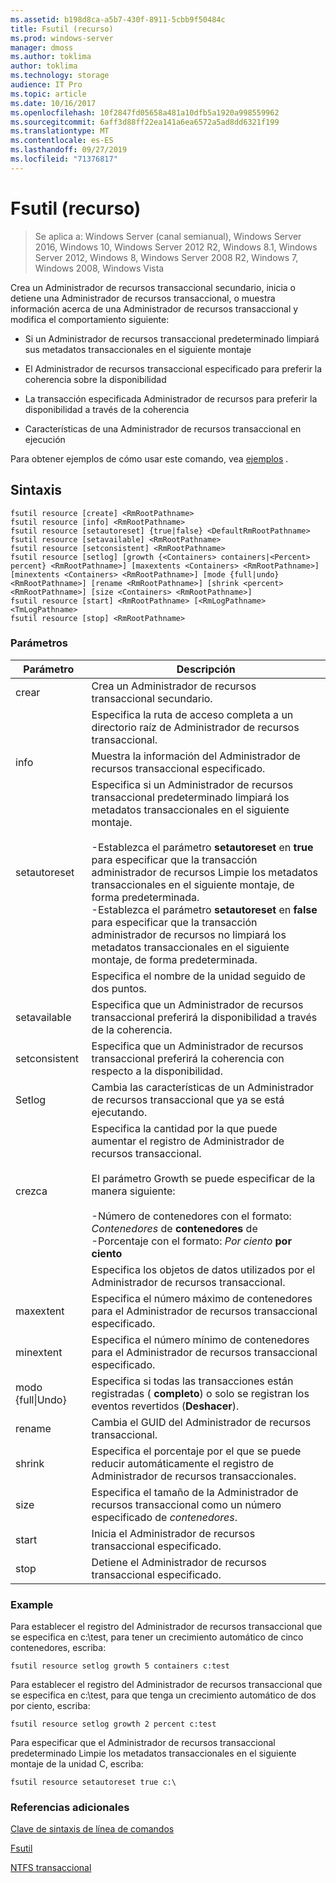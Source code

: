 ```yaml
---
ms.assetid: b198d8ca-a5b7-430f-8911-5cbb9f50484c
title: Fsutil (recurso)
ms.prod: windows-server
manager: dmoss
ms.author: toklima
author: toklima
ms.technology: storage
audience: IT Pro
ms.topic: article
ms.date: 10/16/2017
ms.openlocfilehash: 10f2847fd05658a481a10dfb5a1920a998559962
ms.sourcegitcommit: 6aff3d88ff22ea141a6ea6572a5ad8dd6321f199
ms.translationtype: MT
ms.contentlocale: es-ES
ms.lasthandoff: 09/27/2019
ms.locfileid: "71376817"
---
```

# <a name="fsutil-resource"></a>Fsutil (recurso)
>Se aplica a: Windows Server (canal semianual), Windows Server 2016, Windows 10, Windows Server 2012 R2, Windows 8.1, Windows Server 2012, Windows 8, Windows Server 2008 R2, Windows 7, Windows 2008, Windows Vista

Crea un Administrador de recursos transaccional secundario, inicia o detiene una Administrador de recursos transaccional, o muestra información acerca de una Administrador de recursos transaccional y modifica el comportamiento siguiente:

-   Si un Administrador de recursos transaccional predeterminado limpiará sus metadatos transaccionales en el siguiente montaje

-   El Administrador de recursos transaccional especificado para preferir la coherencia sobre la disponibilidad

-   La transacción especificada Administrador de recursos para preferir la disponibilidad a través de la coherencia

-   Características de una Administrador de recursos transaccional en ejecución

Para obtener ejemplos de cómo usar este comando, vea [ejemplos](#BKMK_examples) .

## <a name="syntax"></a>Sintaxis

```
fsutil resource [create] <RmRootPathname>
fsutil resource [info] <RmRootPathname>
fsutil resource [setautoreset] {true|false} <DefaultRmRootPathname>
fsutil resource [setavailable] <RmRootPathname>
fsutil resource [setconsistent] <RmRootPathname>
fsutil resource [setlog] [growth {<Containers> containers|<Percent> percent} <RmRootPathname>] [maxextents <Containers> <RmRootPathname>] [minextents <Containers> <RmRootPathname>] [mode {full|undo} <RmRootPathname>] [rename <RmRootPathname>] [shrink <percent> <RmRootPathname>] [size <Containers> <RmRootPathname>]
fsutil resource [start] <RmRootPathname> [<RmLogPathname> <TmLogPathname>
fsutil resource [stop] <RmRootPathname>
```

### <a name="parameters"></a>Parámetros

|        Parámetro        |                                                                                                                                                                                                                                        Descripción                                                                                                                                                                                                                                         |
|-------------------------|--------------------------------------------------------------------------------------------------------------------------------------------------------------------------------------------------------------------------------------------------------------------------------------------------------------------------------------------------------------------------------------------------------------------------------------------------------------------------------------------|
|         crear          |                                                                                                                                                                                                                    Crea un Administrador de recursos transaccional secundario.                                                                                                                                                                                                                     |
|    <RmRootPathname>     |                                                                                                                                                                                                        Especifica la ruta de acceso completa a un directorio raíz de Administrador de recursos transaccional.                                                                                                                                                                                                         |
|          info           |                                                                                                                                                                                                            Muestra la información del Administrador de recursos transaccional especificado.                                                                                                                                                                                                            |
|      setautoreset       | Especifica si un Administrador de recursos transaccional predeterminado limpiará los metadatos transaccionales en el siguiente montaje.<br /><br />-Establezca el parámetro **setautoreset** en **true** para especificar que la transacción administrador de recursos Limpie los metadatos transaccionales en el siguiente montaje, de forma predeterminada.<br />-Establezca el parámetro **setautoreset** en **false** para especificar que la transacción administrador de recursos no limpiará los metadatos transaccionales en el siguiente montaje, de forma predeterminada. |
| <DefaultRmRootPathname> |                                                                                                                                                                                                                       Especifica el nombre de la unidad seguido de dos puntos.                                                                                                                                                                                                                        |
|      setavailable       |                                                                                                                                                                                                 Especifica que un Administrador de recursos transaccional preferirá la disponibilidad a través de la coherencia.                                                                                                                                                                                                 |
|      setconsistent      |                                                                                                                                                                                                 Especifica que un Administrador de recursos transaccional preferirá la coherencia con respecto a la disponibilidad.                                                                                                                                                                                                 |
|         Setlog          |                                                                                                                                                                                                  Cambia las características de un Administrador de recursos transaccional que ya se está ejecutando.                                                                                                                                                                                                  |
|         crezca          |                                                                                                  Especifica la cantidad por la que puede aumentar el registro de Administrador de recursos transaccional.<br /><br />El parámetro Growth se puede especificar de la manera siguiente:<br /><br />-Número de contenedores con el formato: _Contenedores_ de **contenedores** de<br />-Porcentaje con el formato: _Por ciento_ **por ciento**                                                                                                   |
|      <containers>       |                                                                                                                                                                                                      Especifica los objetos de datos utilizados por el Administrador de recursos transaccional.                                                                                                                                                                                                       |
|        maxextent        |                                                                                                                                                                                                Especifica el número máximo de contenedores para el Administrador de recursos transaccional especificado.                                                                                                                                                                                                |
|        minextent        |                                                                                                                                                                                                Especifica el número mínimo de contenedores para el Administrador de recursos transaccional especificado.                                                                                                                                                                                                |
|  modo {full&#124;Undo}  |                                                                                                                                                                                        Especifica si todas las transacciones están registradas ( **completo**) o solo se registran los eventos revertidos (**Deshacer**).                                                                                                                                                                                         |
|         rename          |                                                                                                                                                                                                                  Cambia el GUID del Administrador de recursos transaccional.                                                                                                                                                                                                                  |
|         shrink          |                                                                                                                                                                                              Especifica el porcentaje por el que se puede reducir automáticamente el registro de Administrador de recursos transaccionales.                                                                                                                                                                                              |
|          size           |                                                                                                                                                                                              Especifica el tamaño de la Administrador de recursos transaccional como un número especificado de *contenedores*.                                                                                                                                                                                               |
|          start          |                                                                                                                                                                                                                    Inicia el Administrador de recursos transaccional especificado.                                                                                                                                                                                                                    |
|          stop           |                                                                                                                                                                                                                    Detiene el Administrador de recursos transaccional especificado.                                                                                                                                                                                                                     |

### <a name="BKMK_examples"></a>Example
Para establecer el registro del Administrador de recursos transaccional que se especifica en c:\test, para tener un crecimiento automático de cinco contenedores, escriba:

```
fsutil resource setlog growth 5 containers c:test
```

Para establecer el registro del Administrador de recursos transaccional que se especifica en c:\test, para que tenga un crecimiento automático de dos por ciento, escriba:

```
fsutil resource setlog growth 2 percent c:test
```

Para especificar que el Administrador de recursos transaccional predeterminado Limpie los metadatos transaccionales en el siguiente montaje de la unidad C, escriba:

```
fsutil resource setautoreset true c:\  
```

### <a name="additional-references"></a>Referencias adicionales
[Clave de sintaxis de línea de comandos](Command-Line-Syntax-Key.md)

[Fsutil](Fsutil.md)

[NTFS transaccional](https://go.microsoft.com/fwlink/?LinkID=165402)


